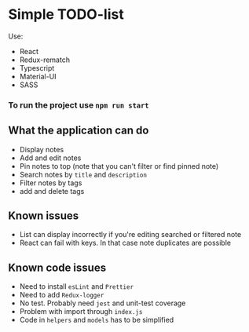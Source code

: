 # Simple TODO-list
Use:
- React
- Redux-rematch 
- Typescript
- Material-UI
- SASS

### To run the project use `npm run start`

## What the application can do
- Display notes
- Add and edit notes
- Pin notes to top (note that you can't filter or find pinned note)
- Search notes by `title` and `description`
- Filter notes by tags
- add and delete tags

## Known issues
- List can display incorrectly if you're editing searched or filtered note
- React can fail with keys. In that case note duplicates are possible

## Known code issues
- Need to install `esLint` and `Prettier`
- Need to add `Redux-logger`
- No test. Probably need `jest` and unit-test coverage
- Problem with import through `index.js `
- Code in `helpers` and `models` has to be simplified 